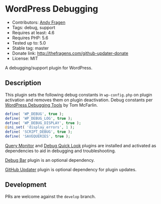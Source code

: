 # WordPress Debugging

* Contributors: [Andy Fragen](https://github.com/afragen)
* Tags: debug, support
* Requires at least: 4.6
* Requires PHP: 5.6
* Tested up to: 5.0
* Stable tag: master
* Donate link: <http://thefragens.com/github-updater-donate>
* License: MIT

A debugging/support plugin for WordPress.

## Description

This plugin sets the following debug constants in `wp-config.php` on plugin activation and removes them on plugin deactivation. Debug constants per [WordPress Debugging Tools](https://tommcfarlin.com/native-wordpress-debugging-tools/) by Tom McFarlin.

```php
define( 'WP_DEBUG', true );
define( 'WP_DEBUG_LOG', true );
define( 'WP_DEBUG_DISPLAY', true );
@ini_set( 'display_errors', 1 );
define( 'SCRIPT_DEBUG', true );
define( 'SAVEQUERIES', true );
```

[Query Monitor](https://wordpress.org/plugins/query-monitor/) and [Debug Quick Look](https://github.com/norcross/debug-quick-look) plugins are installed and activated as dependencies to aid in debugging and troubleshooting.

[Debug Bar](https://wordpress.org/plugins/debug-bar/) plugin is an optional dependency.

[GitHub Updater](https://github.com/afragen/github-updater) plugin is optional dependency for plugin updates.

## Development

PRs are welcome against the `develop` branch.
